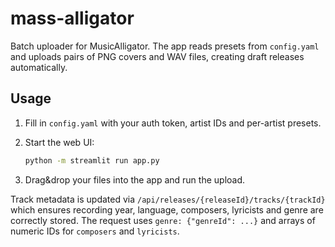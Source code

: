 # mass-alligator

Batch uploader for MusicAlligator.  The app reads presets from
`config.yaml` and uploads pairs of PNG covers and WAV files, creating draft
releases automatically.

## Usage

1. Fill in `config.yaml` with your auth token, artist IDs and
   per-artist presets.
2. Start the web UI:

   ```bash
   python -m streamlit run app.py
   ```

3. Drag&drop your files into the app and run the upload.

Track metadata is updated via
`/api/releases/{releaseId}/tracks/{trackId}` which ensures recording year,
language, composers, lyricists and genre are correctly stored.  The request
uses `genre: {"genreId": ...}` and arrays of numeric IDs for
`composers` and `lyricists`.


